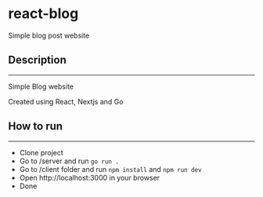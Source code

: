# react-blog
Simple blog post website 

## Description
----------------
Simple Blog website

Created using React, Nextjs and Go

## How to run
-------------------------
- Clone project
- Go to /server and run `go run .`
- Go to /client folder and run `npm install` and `npm run dev`
- Open http://localhost:3000 in your browser 
- Done